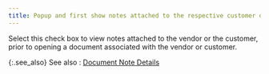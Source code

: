 ```yaml
---
title: Popup and first show notes attached to the respective customer or vendor associated with the document prior to opening it
---
```



Select this check box to view notes attached to the vendor or the customer,  prior to opening a document associated with the vendor or customer.


{:.see_also}
See also
: [Document  Note Details](JavaScript:RelatedTopics1.Click())
